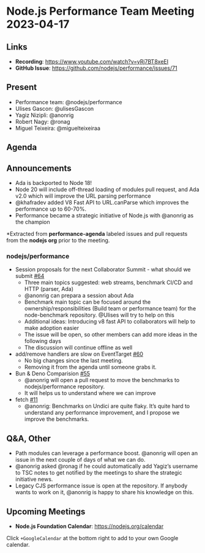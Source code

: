 # Node.js  Performance Team Meeting 2023-04-17

## Links

* **Recording**:  https://www.youtube.com/watch?v=yRj7BT8xeEI 
* **GitHub Issue**: https://github.com/nodejs/performance/issues/71

## Present

* Performance team: @nodejs/performance
* Ulises Gascon: @ulisesGascon
* Yagiz Nizipli: @anonrig
* Robert Nagy: @ronag
* Miguel Teixeira: @miguelteixeiraa

## Agenda

## Announcements

- Ada is backported to Node 18!
- Node 20 will include off-thread loading of modules pull request, and Ada v2.0 which will improve the URL parsing performance
- @khafradev added V8 Fast API to URL.canParse which improves the performance up to 60-70%.
- Performance became a strategic initiative of Node.js with @anonrig as the champion

*Extracted from **performance-agenda** labeled issues and pull requests from the **nodejs org** prior to the meeting.

### nodejs/performance

* Session proposals for the next Collaborator Summit - what should we submit [#64](https://github.com/nodejs/performance/issues/64)
  * Three main topics suggested: web streams, benchmark CI/CD and HTTP (parser, Ada)
  * @anonrig can prepara a session about Ada
  * Benchmark main topic can be focused around the ownership/responsibilities (Build team or performance team) for the node-benchmark repository. @Ulises will try to help on this
  * Additional ideas: Introducing v8 fast API to collaborators will help to make adoption easier
  * The issue will be open, so other members can add more ideas in the following days
  * The discussion will continue offline as well
* add/remove handlers are slow on EventTarget [#60](https://github.com/nodejs/performance/issues/60)
  * No big changes since the last meeting.
  * Removing it from the agenda until someone grabs it.
* Bun & Deno Comparision [#55](https://github.com/nodejs/performance/issues/55)
  * @anonrig will open a pull request to move the benchmarks to nodejs/performance repository.
  * It will helps us to understand where we can improve
* fetch [#11](https://github.com/nodejs/performance/issues/11)
  * @anonrig: Benchmarks on Undici are quite flaky. It’s quite hard to understand any performance improvement, and I propose we improve the benchmarks.


## Q&A, Other

* Path modules can leverage a performance boost. @anonrig will open an issue in the next couple of days of what we can do.
* @anonrig asked @ronag if he could automatically add Yagiz’s username to TSC notes to get notified by the meetings to share the strategic initiative news.
* Legacy CJS performance issue is open at the repository. If anybody wants to work on it, @anonrig is happy to share his knowledge on this.

## Upcoming Meetings

* **Node.js Foundation Calendar**: https://nodejs.org/calendar

Click `+GoogleCalendar` at the bottom right to add to your own Google calendar.
